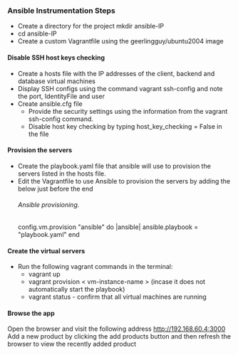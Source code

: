 ### Ansible Instrumentation Steps
- Create a directory for the project mkdir ansible-IP
- cd ansible-IP
- Create a custom Vagrantfile using the geerlingguy/ubuntu2004 image
#### Disable SSH host keys checking
- Create a hosts file with the IP addresses of the client, backend and database virtual machines 
- Display SSH configs using the command vagrant ssh-config and note the port, IdentityFile and user
- Create ansible.cfg file 
  - Provide the security settings using the information from the vagrant ssh-config command. 
  - Disable host key checking by typing host_key_checking = False in the file

#### Provision the servers 
- Create the playbook.yaml file that ansible will use to provision the servers listed in the hosts file. 
- Edit the Vagrantfile to use Ansible to provision the servers by adding the below just before the end
  ###### Ansible provisioning.
  config.vm.provision "ansible" do |ansible|
    ansible.playbook = "playbook.yaml"
  end

#### Create the virtual servers
- Run the following vagrant commands in the terminal:
  - vagrant up
  - vagrant provision < vm-instance-name > (incase it does not automatically start the playbook)
  - vagrant status - confirm that all virtual machines are running

#### Browse the app
Open the browser and visit the following address http://192.168.60.4:3000
Add a new product by clicking the add products button and then refresh the browser to view the recently added product



